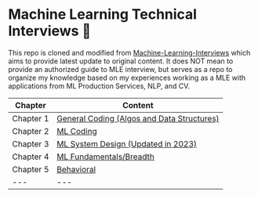 
# Machine Learning Technical Interviews :robot: 

This repo is cloned and modified from [Machine-Learning-Interviews](https://github.com/alirezadir/Machine-Learning-Interviews) which aims to provide latest update to original content. It does
NOT mean to provide an authorized guide to MLE interview, but serves as a repo to organize my knowledge based on my experiences working as a MLE with applications from ML Production Services, NLP, and CV.

<center>

|Chapter | Content|
| --- | --- |
| Chapter 1 	| [General Coding (Algos and Data Structures)](src/lc-coding.md) |
| Chapter 2 	| [ML Coding](src/MLC/ml-coding.md) |
| Chapter 3 	| [ML System Design (Updated in 2023)](src/MLSD/ml-system-design.md) |
| Chapter 4 	| [ML Fundamentals/Breadth](src/ml-fundamental.md) | 
| Chapter 5 	| [Behavioral](src/behavior.md) |
| --- | --- |

</center>
